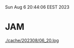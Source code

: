 Sun Aug  6 20:44:06 EEST 2023
# JAM
<a href='./cache/202308/06_20.log'>./cache/202308/06_20.log</a>

